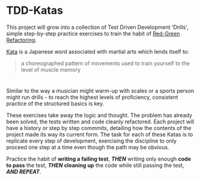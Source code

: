 # TDD-Katas

This project will grow into a collection of Test Driven Development 'Drills', simple step-by-step practice exercises to 
train the habit of [Red-Green Refactoring](http://www.jamesshore.com/Blog/Red-Green-Refactor.html).

[Kata](http://www.peterprovost.org/blog/2012/05/02/kata-the-only-way-to-learn-tdd/) is a Japanese word associated with 
martial arts which lends itself to:
> a choreographed pattern of movements used to train yourself to the level of muscle memory
#


Similar to the way a musician might warm-up with scales or a sports person might run drills - to reach the highest levels
of proficiency, consistent practice of the structured basics is key.

These exercises take away the logic and thought. The problem has already been solved, the tests written and code cleanly refactored. 
Each project will have a history or step by step commmits, detailing how the contents of the project made its way its current form.
The task for each of these Katas is to replicate every step of development, exercising the discipline to only proceed one step at a 
time even though the path may be obvious. 

Practice the habit of **writing a failing test**, **_THEN_** writing only enough **code to pass** the test, **_THEN_** **cleaning up** 
the code while still passing the test, **_AND REPEAT_**.
